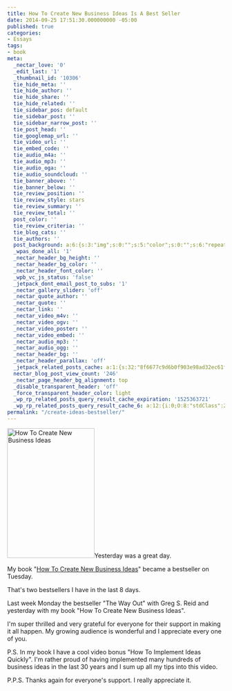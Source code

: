 ```yaml
---
title: How To Create New Business Ideas Is A Best Seller
date: 2014-09-25 17:51:30.000000000 -05:00
published: true
categories:
- Essays
tags:
- book
meta:
  _nectar_love: '0'
  _edit_last: '1'
  _thumbnail_id: '10306'
  tie_hide_meta: ''
  tie_hide_author: ''
  tie_hide_share: ''
  tie_hide_related: ''
  tie_sidebar_pos: default
  tie_sidebar_post: ''
  tie_sidebar_narrow_post: ''
  tie_post_head: ''
  tie_googlemap_url: ''
  tie_video_url: ''
  tie_embed_code: ''
  tie_audio_m4a: ''
  tie_audio_mp3: ''
  tie_audio_oga: ''
  tie_audio_soundcloud: ''
  tie_banner_above: ''
  tie_banner_below: ''
  tie_review_position: ''
  tie_review_style: stars
  tie_review_summary: ''
  tie_review_total: ''
  post_color: ''
  tie_review_criteria: ''
  tie_blog_cats: ''
  tie_authors: ''
  post_background: a:6:{s:3:"img";s:0:"";s:5:"color";s:0:"";s:6:"repeat";s:0:"";s:10:"attachment";s:0:"";s:3:"hor";s:0:"";s:3:"ver";s:0:"";}
  _wpas_done_all: '1'
  _nectar_header_bg_height: ''
  _nectar_header_bg_color: ''
  _nectar_header_font_color: ''
  _wpb_vc_js_status: 'false'
  _jetpack_dont_email_post_to_subs: '1'
  _nectar_gallery_slider: 'off'
  _nectar_quote_author: ''
  _nectar_quote: ''
  _nectar_link: ''
  _nectar_video_m4v: ''
  _nectar_video_ogv: ''
  _nectar_video_poster: ''
  _nectar_video_embed: ''
  _nectar_audio_mp3: ''
  _nectar_audio_ogg: ''
  _nectar_header_bg: ''
  _nectar_header_parallax: 'off'
  _jetpack_related_posts_cache: a:1:{s:32:"8f6677c9d6b0f903e98ad32ec61f8deb";a:2:{s:7:"expires";i:1500578218;s:7:"payload";a:3:{i:0;a:1:{s:2:"id";i:8053;}i:1;a:1:{s:2:"id";i:2779;}i:2;a:1:{s:2:"id";i:1267;}}}}
  nectar_blog_post_view_count: '246'
  _nectar_page_header_bg_alignment: top
  _disable_transparent_header: 'off'
  _force_transparent_header_color: light
  _wp_rp_related_posts_query_result_cache_expiration: '1525363721'
  _wp_rp_related_posts_query_result_cache_6: a:12:{i:0;O:8:"stdClass":2:{s:7:"post_id";s:4:"8053";s:5:"score";s:18:"106.10189340853792";}i:1;O:8:"stdClass":2:{s:7:"post_id";s:4:"7824";s:5:"score";s:17:"70.38182190869136";}i:2;O:8:"stdClass":2:{s:7:"post_id";s:2:"39";s:5:"score";s:18:"56.937216152373125";}i:3;O:8:"stdClass":2:{s:7:"post_id";s:3:"157";s:5:"score";s:17:"49.75353479951616";}i:4;O:8:"stdClass":2:{s:7:"post_id";s:4:"8086";s:5:"score";s:18:"20.622769863838478";}i:5;O:8:"stdClass":2:{s:7:"post_id";s:4:"7786";s:5:"score";s:18:"20.622769863838478";}i:6;O:8:"stdClass":2:{s:7:"post_id";s:4:"7173";s:5:"score";s:18:"20.622769863838478";}i:7;O:8:"stdClass":2:{s:7:"post_id";s:4:"7097";s:5:"score";s:18:"20.622769863838478";}i:8;O:8:"stdClass":2:{s:7:"post_id";s:4:"6919";s:5:"score";s:18:"20.622769863838478";}i:9;O:8:"stdClass":2:{s:7:"post_id";s:4:"8013";s:5:"score";s:17:"19.24199274772382";}i:10;O:8:"stdClass":2:{s:7:"post_id";s:4:"7888";s:5:"score";s:17:"19.24199274772382";}i:11;O:8:"stdClass":2:{s:7:"post_id";s:4:"7851";s:5:"score";s:17:"19.24199274772382";}}
permalink: "/create-ideas-bestseller/"
---
```

<a href="https://amzn.to/2F1k68Z"><img class="alignright wp-image-7749 size-medium" src="{{ site.baseurl }}/posts/2014/09/flatcover-202x300.jpg" alt="How To Create New Business Ideas" width="202" height="300" /></a>Yesterday was a great day.

My book "<a title="How To Create New Business Ideas" href="https://amzn.to/2F1k68Z" target="_blank" rel="noopener">How To Create New Business Ideas</a>" became a bestseller on Tuesday.

That's two bestsellers I have in the last 8 days.

Last week Monday the bestseller "The Way Out" with Greg S. Reid and yesterday with my book "How To Create New Business Ideas".

I'm super thrilled and very grateful for everyone for their support in making it all happen. My growing audience is wonderful and I appreciate every one of you.

P.S. In my book I have a cool video bonus "How To Implement Ideas Quickly". I'm rather proud of having implemented many hundreds of business ideas in the last 30 years and I sum up all my tips into this video.

P.P.S. Thanks again for everyone's support. I really appreciate it.</p>
